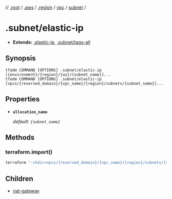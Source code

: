 // [.root] / [.aws] / [.region] / [vpc] / [subnet] /

# .subnet/elastic-ip

- **Extends:** [.elastic-ip], [.subnet/tags-all]

## Synopsis

```
tfadm COMMAND [OPTIONS] .subnet/elastic-ip [{environment}/{region}/{az}/{subnet_name}]...
tfadm COMMAND [OPTIONS] .subnet/elastic-ip [vpcs/{reversed_domain}/{vpc_name}/{region}/subnets/{subnet_name}]...
```

## Properties

- **`allocation_name`**

  *default: `{subnet_name}`*

## Methods

### terraform.import()

```bash
terraform "-chdir=vpcs/{reversed_domain}/{vpc_name}/{region}/subnets/{subnet_name}" import "-input=false" "aws_eip.{allocation_id_}" "{AllocationId}"
```

## Children

- [nat-gateway](../nat-gateway.md)

[.aws]: ../README.md
[.elastic-ip]: ../.elastic-ip.md
[.region]: ../.region.md
[.root]: ../../../../.tfadm/resources/README.md
[.subnet/tags-all]: ../.subnet/tags-all.md
[nat-gateway]: ../nat-gateway.md
[subnet]: ../subnet.md
[vpc]: ../vpc.md
